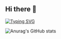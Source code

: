 ## Hi there 👋

<!--
**ifwwww/ifwwww** is a ✨ _special_ ✨ repository because its `README.md` (this file) appears on your GitHub profile.

Here are some ideas to get you started:

- 🔭 I’m currently working on ...
- 🌱 I’m currently learning ...
- 👯 I’m looking to collaborate on ...
- 🤔 I’m looking for help with ...
- 💬 Ask me about ...
- 📫 How to reach me: ...
- 😄 Pronouns: ...
- ⚡ Fun fact: ...
-->
[![Typing SVG](https://readme-typing-svg.demolab.com/?lines=Hi+there;Second+line+of+text)](https://git.io/typing-svg)

![Anurag's GitHub stats](https://github-readme-stats.vercel.app/api?username=ifwwww&show_icons=true&theme=radical)
